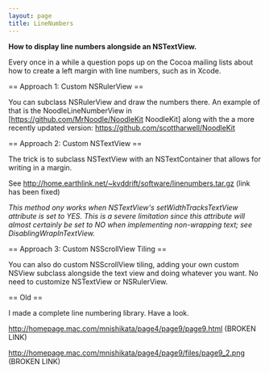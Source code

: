 ```yaml
---
layout: page
title: LineNumbers
---
```


**How to display line numbers alongside an NSTextView.**

Every once in a while a question pops up on the Cocoa mailing lists about how to create a left margin with line numbers, such as in Xcode.



== Approach 1: Custom NSRulerView == 

You can subclass NSRulerView and draw the numbers there. An example of that is the NoodleLineNumberView in [https://github.com/MrNoodle/NoodleKit NoodleKit] along with the a more recently updated version: https://github.com/scottharwell/NoodleKit 



== Approach 2: Custom NSTextView ==

The trick is to subclass NSTextView with an NSTextContainer that allows for writing in a margin.

See http://home.earthlink.net/~kvddrift/software/linenumbers.tar.gz (link has been fixed)

*This method ony works when NSTextView's setWidthTracksTextView attribute is set to YES.  This is a severe limitation since this attribute will almost certainly be set to NO when implementing non-wrapping text; see DisablingWrapInTextView.*



== Approach 3: Custom NSScrollView Tiling ==

You can also do custom NSScrollView tiling, adding your own custom NSView subclass alongside the text view and doing whatever you want. No need to customize NSTextView or NSRulerView.



== Old == 

I made a complete line numbering library. Have a look.

http://homepage.mac.com/mnishikata/page4/page9/page9.html (BROKEN LINK)

http://homepage.mac.com/mnishikata/page4/page9/files/page9_2.png (BROKEN LINK)

